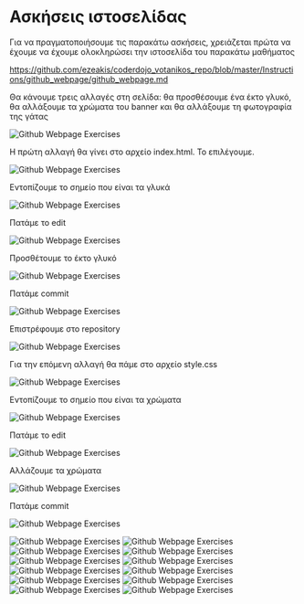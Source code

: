 # Ασκήσεις ιστοσελίδας

Για να πραγματοποιήσουμε τις παρακάτω ασκήσεις, χρειάζεται πρώτα να έχουμε να έχουμε ολοκληρώσει την ιστοσελίδα του παρακάτω μαθήματος

https://github.com/ezeakis/coderdojo_votanikos_repo/blob/master/Instructions/github_webpage/github_webpage.md

Θα κάνουμε τρεις αλλαγές στη σελίδα: θα προσθέσουμε ένα έκτο γλυκό, θα αλλάξουμε τα χρώματα του banner και θα αλλάξουμε τη φωτογραφία της γάτας

![Github Webpage Exercises](github_webpage_exercises1.png)

Η πρώτη αλλαγή θα γίνει στο αρχείο index.html. Το επιλέγουμε.

![Github Webpage Exercises](github_webpage_exercises2.png)

Εντοπίζουμε το σημείο που είναι τα γλυκά

![Github Webpage Exercises](github_webpage_exercises3.png)

Πατάμε το edit

![Github Webpage Exercises](github_webpage_exercises4.png)

Προσθέτουμε το έκτο γλυκό

![Github Webpage Exercises](github_webpage_exercises5.png)

Πατάμε commit

![Github Webpage Exercises](github_webpage_exercises6.png)

Επιστρέφουμε στο repository

![Github Webpage Exercises](github_webpage_exercises7.png)

Για την επόμενη αλλαγή θα πάμε στο αρχείο style.css

![Github Webpage Exercises](github_webpage_exercises8.png)

Εντοπίζουμε το σημείο που είναι τα χρώματα

![Github Webpage Exercises](github_webpage_exercises9.png)

Πατάμε το edit

![Github Webpage Exercises](github_webpage_exercises10.png)

Αλλάζουμε τα χρώματα

![Github Webpage Exercises](github_webpage_exercises11.png)

Πατάμε commit

![Github Webpage Exercises](github_webpage_exercises12.png)


![Github Webpage Exercises](github_webpage_exercises13.png)
![Github Webpage Exercises](github_webpage_exercises14.png)
![Github Webpage Exercises](github_webpage_exercises15.png)
![Github Webpage Exercises](github_webpage_exercises16.png)
![Github Webpage Exercises](github_webpage_exercises17.png)
![Github Webpage Exercises](github_webpage_exercises18.png)
![Github Webpage Exercises](github_webpage_exercises19.png)
![Github Webpage Exercises](github_webpage_exercises20.png)
![Github Webpage Exercises](github_webpage_exercises21.png)
![Github Webpage Exercises](github_webpage_exercises22.png)
![Github Webpage Exercises](github_webpage_exercises23.png)
![Github Webpage Exercises](github_webpage_exercises24.png)
